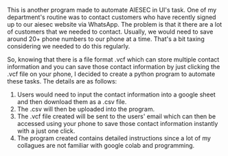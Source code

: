This is another program made to automate AIESEC in UI's task.
One of my department's routine was to contact customers who have recently signed up to our aiesec website via WhatsApp. The problem is that it there are a lot of customers that we needed to contact. Usually, we would need to save around 20+ phone numbers to our phone at a time. That's a bit taxing considering we needed to do this regularly.

So, knowing that there is a file format .vcf which can store multiple contact information and you can save those contact information by just clicking the .vcf file on your phone, I decided to create a python program to automate these tasks. The details are as follows:
1. Users would need to input the contact information into a google sheet and then download them as a .csv file.
2. The .csv will then be uploaded into the program.
3. The .vcf file created will be sent to the users' email which can then be accessed using your phone to save those contact information instantly with a just one click.
4. The program created contains detailed instructions since a lot of my collagues are not familiar with google colab and programming.
